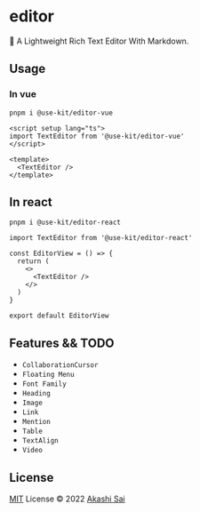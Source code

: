# editor

📄 A Lightweight Rich Text Editor With Markdown.

## Usage

### In vue

```shell
pnpm i @use-kit/editor-vue
```

```vue
<script setup lang="ts">
import TextEditor from '@use-kit/editor-vue'
</script>

<template>
  <TextEditor />
</template>
```

## In react

```shell
pnpm i @use-kit/editor-react
```

```tsx
import TextEditor from '@use-kit/editor-react'

const EditorView = () => {
  return (
    <>
      <TextEditor />
    </>
  )
}

export default EditorView
```

## Features && TODO

- `CollaborationCursor`
- `Floating Menu`
- `Font Family`
- `Heading`
- `Image`
- `Link`
- `Mention`
- `Table`
- `TextAlign`
- `Video`

## License

[MIT](./LICENSE) License © 2022 [Akashi Sai](https://github.com/akashigakki)
